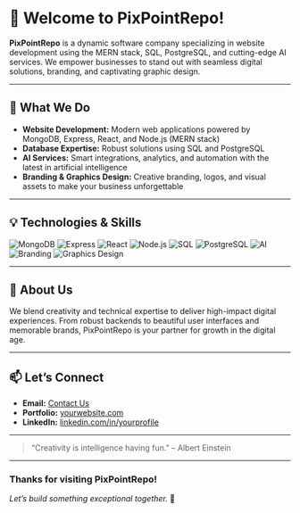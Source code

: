 # 👋 Welcome to PixPointRepo!

**PixPointRepo** is a dynamic software company specializing in website development using the MERN stack, SQL, PostgreSQL, and cutting-edge AI services. We empower businesses to stand out with seamless digital solutions, branding, and captivating graphic design.

---

## 🚀 What We Do

- **Website Development:** Modern web applications powered by MongoDB, Express, React, and Node.js (MERN stack)
- **Database Expertise:** Robust solutions using SQL and PostgreSQL
- **AI Services:** Smart integrations, analytics, and automation with the latest in artificial intelligence
- **Branding & Graphics Design:** Creative branding, logos, and visual assets to make your business unforgettable

---

## 💡 Technologies & Skills

![MongoDB](https://img.shields.io/badge/MongoDB-47A248?style=for-the-badge&logo=mongodb&logoColor=white)
![Express](https://img.shields.io/badge/Express.js-404D59?style=for-the-badge)
![React](https://img.shields.io/badge/React-20232A?style=for-the-badge&logo=react&logoColor=61DAFB)
![Node.js](https://img.shields.io/badge/Node.js-339933?style=for-the-badge&logo=nodedotjs&logoColor=white)
![SQL](https://img.shields.io/badge/SQL-336791?style=for-the-badge&logo=postgresql&logoColor=white)
![PostgreSQL](https://img.shields.io/badge/PostgreSQL-0064a5?style=for-the-badge&logo=postgresql&logoColor=white)
![AI](https://img.shields.io/badge/AI%20Services-ffce44?style=for-the-badge)
![Branding](https://img.shields.io/badge/Branding-0099ff?style=for-the-badge)
![Graphics Design](https://img.shields.io/badge/Graphics%20Design-f72585?style=for-the-badge)

---

## 👤 About Us

We blend creativity and technical expertise to deliver high-impact digital experiences. From robust backends to beautiful user interfaces and memorable brands, PixPointRepo is your partner for growth in the digital age.

---

## 📫 Let’s Connect

- **Email:** [Contact Us](mailto:your-email@example.com)
- **Portfolio:** [yourwebsite.com](https://yourwebsite.com)
- **LinkedIn:** [linkedin.com/in/yourprofile](https://linkedin.com/in/yourprofile)

---

> “Creativity is intelligence having fun.” – Albert Einstein

---

### Thanks for visiting PixPointRepo!  
*Let’s build something exceptional together.* 🚀
